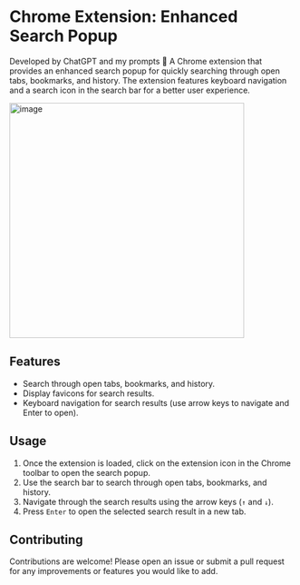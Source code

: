 # Chrome Extension: Enhanced Search Popup
Developed by ChatGPT and my prompts 🙂
A Chrome extension that provides an enhanced search popup for quickly searching through open tabs, bookmarks, and history. The extension features keyboard navigation and a search icon in the search bar for a better user experience.


<img width="414" alt="image" src="https://github.com/user-attachments/assets/68cc12b3-d2a1-4aaa-8100-453dc25cf73f">


## Features

- Search through open tabs, bookmarks, and history.
- Display favicons for search results.
- Keyboard navigation for search results (use arrow keys to navigate and Enter to open).


## Usage

1. Once the extension is loaded, click on the extension icon in the Chrome toolbar to open the search popup.
2. Use the search bar to search through open tabs, bookmarks, and history.
3. Navigate through the search results using the arrow keys (`↑` and `↓`).
4. Press `Enter` to open the selected search result in a new tab.



## Contributing

Contributions are welcome! Please open an issue or submit a pull request for any improvements or features you would like to add.

